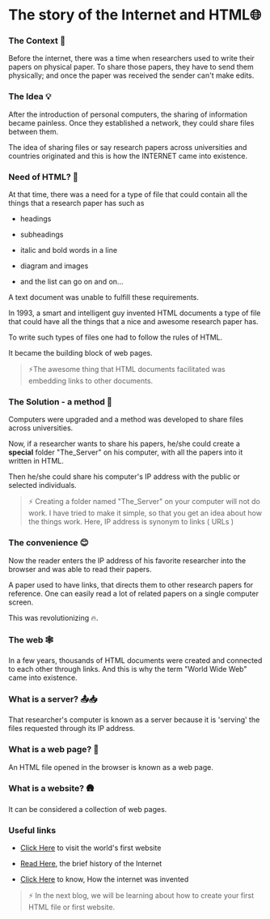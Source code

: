 # The story of the Internet and HTML🌐

### The Context 🧭

Before the internet, there was a time when researchers used to write their papers on physical paper. To share those papers, they have to send them physically; and once the paper was received the sender can't make edits.

### The Idea 💡

After the introduction of personal computers, the sharing of information became painless. Once they established a network, they could share files between them.

The idea of sharing files or say research papers across universities and countries originated and this is how the INTERNET came into existence.

### Need of HTML? 🤔

At that time, there was a need for a type of file that could contain all the things that a research paper has such as

* headings
    
* subheadings
    
* italic and bold words in a line
    
* diagram and images
    
* and the list can go on and on...
    

A text document was unable to fulfill these requirements.

In 1993, a smart and intelligent guy invented HTML documents a type of file that could have all the things that a nice and awesome research paper has.

To write such types of files one had to follow the rules of HTML.

It became the building block of web pages.

> ⚡The awesome thing that HTML documents facilitated was embedding links to other documents.

### The Solution - a method 🔎

Computers were upgraded and a method was developed to share files across universities.

Now, if a researcher wants to share his papers, he/she could create a **special** folder "The\_Server" on his computer, with all the papers into it written in HTML.

Then he/she could share his computer's IP address with the public or selected individuals.

> ⚡ Creating a folder named "The\_Server" on your computer will not do work. I have tried to make it simple, so that you get an idea about how the things work. Here, IP address is synonym to links ( URLs )

### The convenience 😊

Now the reader enters the IP address of his favorite researcher into the browser and was able to read their papers.

A paper used to have links, that directs them to other research papers for reference. One can easily read a lot of related papers on a single computer screen.

This was revolutionizing 🔥.

### The web 🕸️

In a few years, thousands of HTML documents were created and connected to each other through links. And this is why the term "World Wide Web" came into existence.

### What is a server? 📤📥

That researcher's computer is known as a server because it is 'serving' the files requested through its IP address.

### What is a web page? 📜

An HTML file opened in the browser is known as a web page.

### What is a website? 🛖

It can be considered a collection of web pages.

### Useful links

* [Click Here](http://info.cern.ch/hypertext/WWW/TheProject.html) to visit the world's first website
    
* [Read Here](https://www.usg.edu/galileo/skills/unit07/internet07_02.phtml#:~:text=The%20Internet%20started%20in%20the,government%20researchers%20to%20share%20information.), the brief history of the Internet
    
* [Click Here](https://www.theguardian.com/technology/2016/jul/15/how-the-internet-was-invented-1976-arpa-kahn-cerf) to know, How the internet was invented
    

> ⚡ In the next blog, we will be learning about how to create your first HTML file or first website.